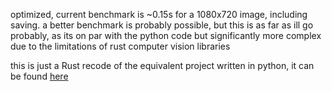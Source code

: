 optimized, current benchmark is ~0.15s for a 1080x720 image, including saving. a better benchmark is probably possible, but this is as far as ill go probably, as its on par with the python code but significantly more complex due to the limitations of rust computer vision libraries

this is just a Rust recode of the equivalent project written in python, it can be found [here](https://github.com/fuenwang/Equirec2Perspec)

